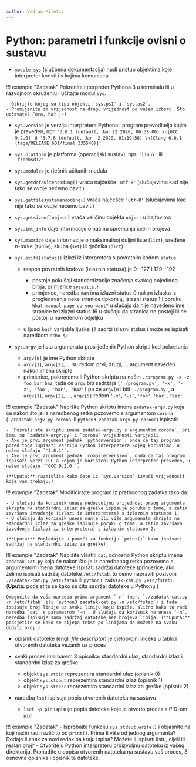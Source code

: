 ```yaml
---
author: Vedran Miletić
---
```


# Python: parametri i funkcije ovisni o sustavu

- `module sys` ([službena dokumentacija](https://docs.python.org/3/library/sys.html)) nudi pristup objektima koje interpreter koristi i s kojima komunicira

!!! example "Zadatak"
    Pokrenite interpreter Pythona 3 u terminalu ili u razvojnom okruženju i učitajte modul `sys`.

    - Otkrijte kojeg su tipa objekti `sys.ps1` i `sys.ps2`.
    - Promijenite im vrijednost na drugu vrijednost po vašem izboru. Što uočavate? Fora, ha? ;-)

- `sys.version` je verzija interpretera Pythona i program prevoditelja kojim je preveden, npr. `'3.8.1 (default, Jan 22 2020, 06:38:00) \n[GCC 9.2.0]'` ili `'3.7.6 (default, Jan  2 2020, 01:19:56) \n[Clang 6.0.1 (tags/RELEASE_601/final 335540)]'`
- `sys.platform` je platforma (operacijski sustav), npr. `'linux'` ili `'freebsd12'`
- `sys.modules` je rječnik učitanih modula
- `sys.getdefaultencoding()` vraća najčešće `'utf-8'` (slučajevima kad nije tako se ovdje nećemo baviti)
- `sys.getfilesystemencoding()` vraća najčešće `'utf-8'` (slučajevima kad nije tako se ovdje nećemo baviti)
- `sys.getsizeof(object)` vraća veličinu objekta `object` u bajtovima
- `sys.int_info` daje informacije o načinu spremanja cijelih brojeva
- `sys.maxsize` daje informacije o maksimalnoj duljini liste (`list`), uređene n-torke (`tuple`), skupa (`set`) ili rječnika (`dict`)
- `sys.exit([status])` izlazi iz interpretera s povratnim kodom `status`

    - raspon povratnih kodova (izlaznih statusa) je 0--127 i 129--192

        - postoje pokušaji standardizacije značenja svakog pojedinog broja, primjerice `sysexits.h`
        - primjerice, naredba `man` ima izlazni status 0 nakon izlaska iz pregledavanja neke stranice tipkom `q`, izlazni status 1 i poruku `What manual page do you want?` u slučaju da nije navedeno ime stranice te izlazni status 16 u slučaju da stranica ne postoji ili ne postoji u navedenom odjeljku

    - u ljusci `bash` varijabla ljuske `$?` sadrži izlazni status i može se ispisati naredbom `echo $?`

- `sys.argv` je lista argumenata proslijeđenih Python skripti kod pokretanja

    - `argv[0]` je ime Python skripte
    - `argv[1]`, `argv[2]`, ... su redom prvi, drugi, ... argument naveden nakon imena skripte
    - primjerice, pokrenemo li Python skriptu na način `./program.py -x -z foo bar baz`, tada će `argv` biti sadržaja `['./program.py', '-x', '-z', 'foo', 'bar', 'baz']` pa će `argv[0]` biti `'./program.py'`, a `argv[1]`, `argv[2]`, ..., `argv[5]` redom `'-x'`, `'-z'`, `'foo'`, `'bar'`, `'baz'`

!!! example "Zadatak"
    Napišite Python skriptu imena `zadatak-argv.py` koja će nakon što je iz naredbenog retka pozovemo s argumentom `corona` (`./zadatak-argv.py corona` ili `python3 zadatak-argv.py corona`) ispisati:

    - `Pozvali ste skriptu imena zadatak-argv.py s argumentom corona`, pri čemu su `zadatak-argv.py` i `corona` vrijednosti varijabli.
    - Ako je prvi argument jednak `pythonversion`, onda će taj program pored toga ispisati verziju Python interpretera kojeg koristimo, u našem slučaju `'3.8.1'`.
    - Ako je prvi argument jednak `compilerversion`, onda će taj program ispisati verzi GCC-a kojom je korišteni Python interpreter preveden, u našem slučaju `'GCC 9.2.0'`.

    (**Uputa:** razmislite kako ćete iz `sys.version` izvući vrijednosti koje vam trebaju.)

!!! example "Zadatak"
    Modificirajte program iz prethodnog zadatka tako da:

    - U slučaju da korisnik unese nedozvoljnu vrijednost prvog argumenta skripta na standardni izlaz za greške ispisuje poruku o tome, a zatim završava izvođenje (izlazi iz interpretera) s izlaznim statusom 1.
    - U slučaju da korisnik unese manje ili više argumenata skripta na standardni izlaz za greške ispisuje poruku o tome, a zatim završava izvođenje (izlazi iz interpretera) s izlaznim statusom 2.

    (**Uputa:** Pogledajte u pomoći za funkciju `print()` kako ispisati sadržaj na standardni izlaz za greške).

!!! example "Zadatak"
    Napišite vlastiti `cat`, odnosno Python skriptu imena `zadatak-cat.py` koja će nakon što je iz naredbenog retka pozovemo s argumentom imena datoteke ispisati sadržaj datoteke (primjerice, ako želimo ispisati sadržaj datoteke `/etc/fstab`, to ćemo napraviti pozivom `./zadatak-cat.py /etc/fstab` ili `python3 zadatak-cat.py /etc/fstab`). (**Uputa:** podsjetite se kako se čita sadržaj datoteke u Pythonu.)

    Omogućite da vaša naredba prima argument `-n` (npr. `./zadatak-cat.py -n /etc/fstab` ili `python3 zadatak-cat.py -n /etc/fstab`) i tada ispisuje broj linije uz svaku liniju koju ispiše, slično kako to radi naredba `cat` s parametrom `-n`. U slučaju da korisnik ne unese `-n`, naredba ispisuje samo sadržaj datoteke bez brojeva linija. (**Uputa:** podsjetite se kako se cijepa tekst po linijama da možete na svaku dodati broj.)

- opisnik datoteke (engl. *file descriptor*) je cjelobrojni indeks u tablici otvorenih datoteka vezanih uz proces
- svaki proces ima barem 3 opisnika: standardni ulaz, standardni izlaz i standardni izlaz za greške

    - objekt `sys.stdin` reprezentira standardni ulaz (opisnik 0)
    - objekt `sys.stdout` reprezentira standardni izlaz (opisnik 1)
    - objekt `sys.stderr` reprezentira standardni izlaz za greške (opisnik 2)

- naredba `lsof` ispisuje popis otvorenih datoteka na sustavu

    - `lsof -p pid` ispisuje popis datoteka koje je otvorio proces s PID-om `pid`

!!! example "Zadatak"
    - Isprobajte funkciju `sys.stdout.write()` i objasnite na koji način radi različito od `print()`. Prima li više od jednog argumenta? Dodaje li znak za novi redak na kraju ispisa? Možete li ispisati listu, cijeli ili realan broj?
    - Otvorite u Python interpreteru proizvoljnu datoteku iz vašeg direktorija. Pronađite u popisu otvorenih datoteka na sustavu vaš proces, 3 osnovna opisnika i opisnik te datoteke.
